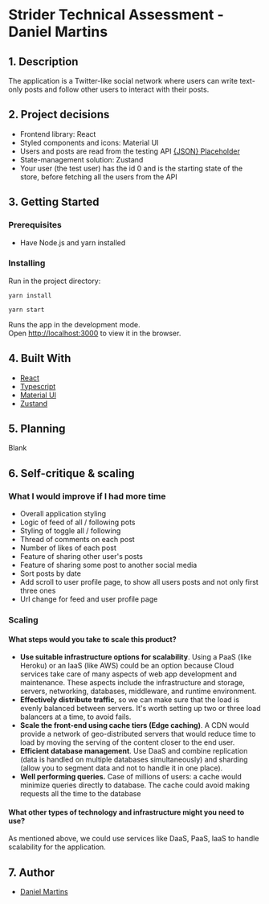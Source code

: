 # Strider Technical Assessment - Daniel Martins

## 1. Description

The application is a Twitter-like social network where users can write text-only posts and follow other users to interact with their posts.

## 2. Project decisions

* Frontend library: React
* Styled components and icons: Material UI
* Users and posts are read from the testing API [{JSON} Placeholder](https://jsonplaceholder.typicode.com/)
* State-management solution: Zustand
* Your user (the test user) has the id 0 and is the starting state of the store, before fetching all the users from the API

## 3. Getting Started

### Prerequisites

* Have Node.js and yarn installed

### Installing

Run in the project directory:

`yarn install`

`yarn start`

Runs the app in the development mode.\
Open [http://localhost:3000](http://localhost:3000) to view it in the browser.

## 4. Built With

* [React](https://reactjs.org/)
* [Typescript](https://www.typescriptlang.org/)
* [Material UI](https://mui.com/)
* [Zustand](https://github.com/pmndrs/zustand)

## 5. Planning

Blank

## 6. Self-critique & scaling

### What I would improve if I had more time

* Overall application styling 
* Logic of feed of all / following pots
* Styling of toggle all / following
* Thread of comments on each post
* Number of likes of each post
* Feature of sharing other user's posts
* Feature of sharing some post to another social media
* Sort posts by date
* Add scroll to user profile page, to show all users posts and not only first three ones
* Url change for feed and user profile page

### Scaling

#### What steps would you take to scale this product?

* **Use suitable infrastructure options for scalability**. Using a PaaS (like Heroku) or an IaaS (like AWS) could be an option because Cloud services take care of many aspects of web app development and maintenance. These aspects include the infrastructure and storage, servers, networking, databases, middleware, and runtime environment.
* **Effectively distribute traffic**, so we can make sure that the load is evenly balanced between servers. It's worth setting up two or three load balancers at a time, to avoid fails.
* **Scale the front-end using cache tiers (Edge caching)**. A CDN would provide a network of geo-distributed servers that would reduce time to load by moving the serving of the content closer to the end user.
* **Efficient database management**. Use DaaS and combine replication (data is handled on multiple databases simultaneously) and sharding (allow you to segment data and not to handle it in one place).
* **Well performing queries.** Case of millions of users: a cache would minimize queries directly to database. The cache could avoid making requests all the time to the database

#### What other types of technology and infrastructure might you need to use?

As mentioned above, we could use services like DaaS, PaaS, IaaS to handle scalability for the application.

## 7. Author

* [Daniel Martins](https://www.linkedin.com/in/daniel-martins-0a7128115/)
